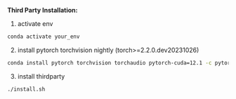 **Third Party Installation:**
1. activate env

```bash
conda activate your_env
```

2. install pytorch torchvision nightly (torch>=2.2.0.dev20231026)

```bash
conda install pytorch torchvision torchaudio pytorch-cuda=12.1 -c pytorch-nightly -c nvidia
```

3. install thirdparty

```bash
./install.sh
```
